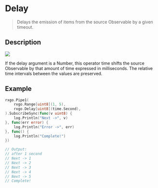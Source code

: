 # Delay

> Delays the emission of items from the source Observable by a given timeout.

## Description

![](https://rxjs.dev/assets/images/marble-diagrams/delay.svg)

If the delay argument is a Number, this operator time shifts the source Observable by that amount of time expressed in milliseconds. The relative time intervals between the values are preserved.

## Example

```go
rxgo.Pipe1(
    rxgo.Range[uint8](1, 5),
	rxgo.Delay[uint8](time.Second),
).SubscribeSync(func(v uint8) {
    log.Println("Next ->", v)
}, func(err error) {
    log.Println("Error ->", err)
}, func() {
    log.Println("Complete!")
})

// Output:
// after 1 second
// Next -> 1
// Next -> 2
// Next -> 3
// Next -> 4
// Next -> 5
// Complete!
```
